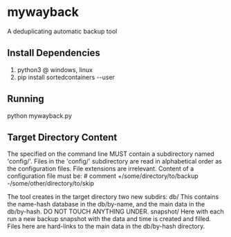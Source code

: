# mywayback
A deduplicating automatic backup tool


Install Dependencies
--------------------
1) python3 @ windows, linux
2) pip install sortedcontainers --user


Running
-------
python mywayback.py <target-directory>


Target Directory Content
------------------------
The <target-directory> specified on the command line MUST contain a subdirectory named 'config/'.
Files in the 'config/' subdirectory are read in alphabetical order as the configuration files. File extensions are irrelevant.
Content of a configuration file must be:
	# comment
	+/some/directory/to/backup
	-/some/other/directory/to/skip

The tool creates in the target directory two new subdirs:
	db/			This contains the name-hash database in the db/by-name, and the main data in the db/by-hash. DO NOT TOUCH ANYTHING UNDER.
	snapshot/	Here with each run a new backup snapshot with the data and time is created and filled. Files here are hard-links to 
				the main data in the db/by-hash directory.

